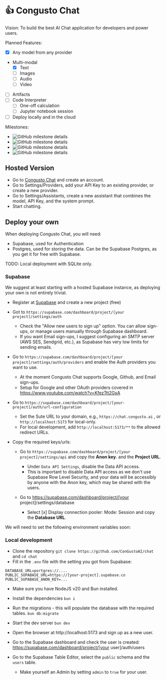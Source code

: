 

# 👍 Congusto Chat

Vision:
To build the best AI Chat application for developers and power users.

Planned Features:
- [x] Any model from any provider
- Multi-modal
    - [x] Text
    - [ ] Images
    - [ ] Audio
    - [ ] Video
- [ ] Artifacts
- [ ] Code Interpreter
    - [ ] One-off calculation
    - [ ] Jupyter notebook session
- [ ] Deploy locally and in the cloud

Milestones:

- ![GitHub milestone details](https://img.shields.io/github/milestones/progress/congustoai/chat/1)
- ![GitHub milestone details](https://img.shields.io/github/milestones/progress/congustoai/chat/2)
- ![GitHub milestone details](https://img.shields.io/github/milestones/progress/congustoai/chat/3)
- ![GitHub milestone details](https://img.shields.io/github/milestones/progress/congustoai/chat/4)

## Hosted Version

- Go to [Congusto Chat](https://chat.congusto.ai) and create an account.
- Go to Settings/Providers, add your API Key to an existing provider, or create a new provider.
- Go to Settings/Assistants, create a new assistant that combines the model, API Key, and the system prompt.
- Start chatting.

## Deploy your own

When deploying Congusto Chat, you will need:
- Supabase, used for Authentication
- Postgres, used for storing the data. Can be the Supabase Postgres, as you get it for free with Supabase.

TODO: Local deployment with SQLite only.

### Supabase

We suggest at least starting with a hosted Supabase instance, as deploying your own is not entirely trivial.
- Register at [Supabase](https://supabase.com) and create a new project (free)
- Got to `https://supabase.com/dashboard/project/[your project]/settings/auth`
    - Check the "Allow new users to sign up" option. You can allow sign-ups, or manage users manually through Supabase dashboard.
    - If you want Email sign-ups, I suggest configuring an SMTP server (AWS SES, Sendgrid, etc.), as Supabase has very low limits for sending emails.


- Go to `https://supabase.com/dashboard/project/[your project]/settings/auth/providers` and enable the Auth providers you want to use.
    - At the moment Congusto Chat supports Google, Github, and Email sign-ups.
    - Setup for Google and other OAuth providers covered in https://www.youtube.com/watch?v=KfezTtt2GsA

- Go to `https://supabase.com/dashboard/project/[your-project]/auth/url-configuration`
    - Set the Sute URL to your domain, e.g., `https://chat.congusto.ai` , or `http://localhost:5173` for local-only.
    - For local development, add `http://localhost:5173/**` to the allowed redirect URLs.

- Copy the required keys/urls:
    - Go to `https://supabase.com/dashboard/project/[your project]/settings/api` and copy the **Anon key**. and the **Project URL**.
        - Under `Data API Settings`, disable the Data API access.
        - This is important to disable Data API access as we don't use Supabase Row Level Security, and your data will be accessibly by anyone with the Anon key, which may be shared with the users.

    - Go to https://supabase.com/dashboard/project/[your project]/settings/database
        - Select [x] Display connection pooler: Mode: Session and copy the **Database URL**.

We will need to set the following environment variables soon:

### Local development

- Clone the repository
`git clone https://github.com/ConGustoAI/chat` and `cd chat`
- Fill in the `.env` file with the setting you got from Supabase:
```
DATABASE_URL=portgres://....
PUBLIC_SUPABASE_URL=https://[your-project].supabase.co
PUBLIC_SUPABASE_ANON_KEY=...
```

- Make sure you have NodeJS v20 and Bun installed.

- Install the dependencies
`bun i`

- Run the migrations - this will populate the database with the required tables.
`bun db:migrate`

- Start the dev server
`bun dev`

- Open the browser at http://localhost:5173 and sign up as a new user.

- Go to the Supabase dashboard and check the user is created:
    https://supabase.com/dashboard/project/[your user]/auth/users

- Go to the Supabase Table Editor, select the `public` schema and the `users` table.
    - Make yourself an Admin by setting `admin` to `true` for your user.

















